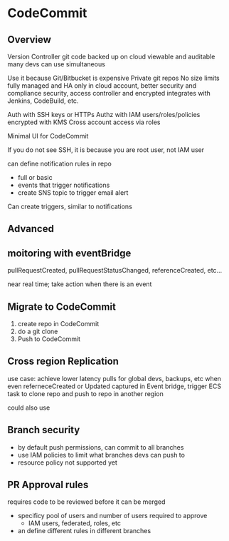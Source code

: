 # CodeCommit

## Overview

Version Controller
git
code backed up on cloud
viewable and auditable
many devs can use simultaneous

Use it because Git/Bitbucket is expensive
Private git repos
No size limits
fully managed and HA
only in cloud account, better security and compliance
security, access controller and encrypted
integrates with Jenkins, CodeBuild, etc.

Auth with SSH keys or HTTPs
Authz with IAM users/roles/policies
encrypted with KMS
Cross account access via roles

Minimal UI for CodeCommit

If you do not see SSH, it is because you are root user, not IAM user

can define notification rules in repo

* full or basic
* events that trigger notifications
* create SNS topic to trigger email alert

Can create triggers, similar to notifications

## Advanced
## moitoring with eventBridge
pullRequestCreated, pullRequestStatusChanged, referenceCreated, etc...

near real time; take action when there is an event 

## Migrate to CodeCommit

1. create repo in CodeCommit
2. do a git clone 
3. Push to CodeCommit

## Cross region Replication

use case: achieve lower latency pulls for global devs, backups, etc
when even referneceCreated or Updated captured in Event bridge, trigger ECS task to clone repo and push to repo in another region

could also use

## Branch security

* by default push permissions, can commit to all branches
* use IAM policies to limit what branches devs can push to
* resource policy not supported yet

## PR Approval rules

requires code to be reviewed before it can be merged
* specificy pool of users and number of users required to approve
    * IAM users, federated, roles, etc
* an define different rules in different branches




